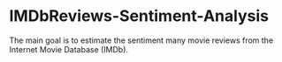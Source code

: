 # IMDbReviews-Sentiment-Analysis
The main goal is to estimate the sentiment many movie reviews from the Internet Movie Database (IMDb).
